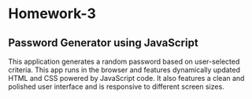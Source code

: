 # Homework-3 

## Password Generator using JavaScript

This application generates a random password based on user-selected criteria. This app runs in the browser and features dynamically updated HTML and CSS powered by JavaScript code. It also features a clean and polished user interface and is responsive to different screen sizes.
